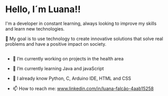 # Hello, I´m Luana!!

I'm a developer in constant learning, always looking to improve my skills and learn new technologies. 

🎯 My goal is to use technology to create innovative solutions that solve real problems and have a positive impact on society.
##
- 🔭 I’m currently working on projects in the health area

- 🌱 I’m currently learning Java and javaScript
  
- 🌳 I already know Python, C, Arduino IDE, HTML and CSS

- 📫 How to reach me: www.linkedin.com/in/luana-falcão-4aab15258
